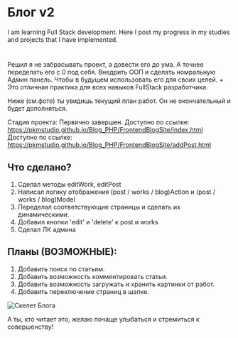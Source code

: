 

# Блог v2


I am learning Full Stack development.
Here I post my progress in my studies and projects that I have implemented.

#

Решил я не забрасывать проект, а довести его до ума. А точнее переделать его с 0 под себя. Внедрить ООП и сделать номральную Админ панель. Чтобы в будущем использовать его для своих целей. + Это отличная практика для всех навыков FullStack разработчика.

Ниже (см.фото) ты увидишь текущий план работ. Он не окончательный и будет дополняться. 

Стадия проекта: Первично завершен.
Доступно по ссылке: https://pkmstudio.github.io/Blog_PHP/FrontendBlogSite/index.html
Доступно по ссылке: https://pkmstudio.github.io/Blog_PHP/FrontendBlogSite/addPost.html

## Что сделано?

1. Сделал методы editWork, editPost
2. Написал логику отображения (post / works / blog)Action и (post / works / blog)Model
3. Переделал соответствующие страницы и сделать их динамическими.
4. Добавил кнопки 'edit' и 'delete' к post и works
5. Сделал ЛК админа


## Планы (ВОЗМОЖНЫЕ): 
1. Добавить поиск по статьям.
2. Добавить возможность комментировать статьи.
3. Добавить возможность загружать и хранить картинки от работ.
4. Добавить переключение страниц в шапке.

![Скелет Блога](https://github.com/pmkStudio/Blog_PHP/blob/main/map_of_blogv2.png)

А ты, кто читает это, желаю почаще улыбаться и стремиться к совершенству!
